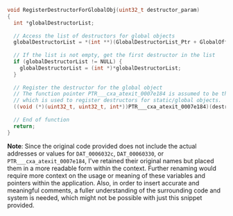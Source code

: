 ```c
void RegisterDestructorForGlobalObj(uint32_t destructor_param)
{
  int *globalDestructorList;
  
  // Access the list of destructors for global objects
  globalDestructorList = *(int **)(GlobalDestructorList_Ptr + GlobalOffset + DestructorOffset);
  
  // If the list is not empty, get the first destructor in the list
  if (globalDestructorList != NULL) {
    globalDestructorList = (int *)*globalDestructorList;
  }
  
  // Register the destructor for the global object
  // The function pointer PTR___cxa_atexit_0007e184 is assumed to be the __cxa_atexit function
  // which is used to register destructors for static/global objects.
  ((void (*)(uint32_t, uint32_t, int*))PTR___cxa_atexit_0007e184)(destructor_param, 0, globalDestructorList);
  
  // End of function
  return;
}
```

**Note**: Since the original code provided does not include the actual addresses or values for `DAT_0006032c`, `DAT_00060330`, or `PTR___cxa_atexit_0007e184`, I've retained their original names but placed them in a more readable form within the context. Further renaming would require more context on the usage or meaning of these variables and pointers within the application. Also, in order to insert accurate and meaningful comments, a fuller understanding of the surrounding code and system is needed, which might not be possible with just this snippet provided.